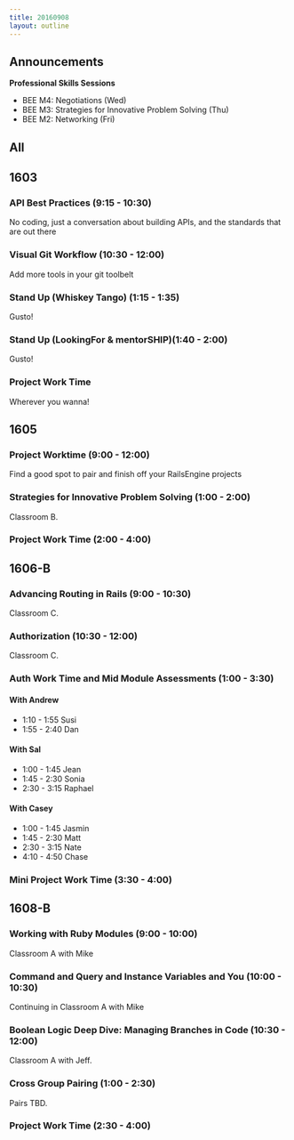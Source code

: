 ```yaml
---
title: 20160908
layout: outline
---
```


## Announcements
**Professional Skills Sessions**

* BEE M4: Negotiations (Wed)
* BEE M3: Strategies for Innovative Problem Solving (Thu)
* BEE M2: Networking (Fri)

## All

## 1603

### API Best Practices (9:15 - 10:30)

No coding, just a conversation about building APIs, and the standards that are out there

### Visual Git Workflow (10:30 - 12:00)

Add more tools in your git toolbelt

### Stand Up (Whiskey Tango) (1:15 - 1:35)

Gusto!

### Stand Up (LookingFor & mentorSHIP)(1:40 - 2:00)

Gusto!

### Project Work Time

Wherever you wanna!

## 1605

### Project Worktime (9:00 - 12:00)

Find a good spot to pair and finish off your RailsEngine projects

### Strategies for Innovative Problem Solving (1:00 - 2:00)

Classroom B.

### Project Work Time (2:00 - 4:00)


## 1606-B

### Advancing Routing in Rails (9:00 - 10:30)

Classroom C.

### Authorization (10:30 - 12:00)

Classroom C.

### Auth Work Time and Mid Module Assessments (1:00 - 3:30)

#### With Andrew

* 1:10 - 1:55 Susi
* 1:55 - 2:40 Dan

#### With Sal

* 1:00 - 1:45 Jean
* 1:45 - 2:30 Sonia
* 2:30 - 3:15 Raphael

#### With Casey

* 1:00 - 1:45 Jasmin
* 1:45 - 2:30 Matt
* 2:30 - 3:15 Nate
* 4:10 - 4:50 Chase

### Mini Project Work Time (3:30 - 4:00)


## 1608-B

### Working with Ruby Modules (9:00 - 10:00)

Classroom A with Mike

### Command and Query and Instance Variables and You (10:00 - 10:30)

Continuing in Classroom A with Mike

### Boolean Logic Deep Dive: Managing Branches in Code (10:30 - 12:00)

Classroom A with Jeff.

### Cross Group Pairing (1:00 - 2:30)

Pairs TBD.

### Project Work Time (2:30 - 4:00)
